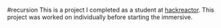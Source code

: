 #recursion
This is a project I completed as a student at [hackreactor](http://hackreactor.com). This project was worked on individually before starting the immersive.